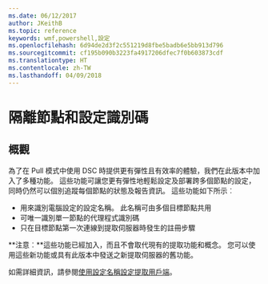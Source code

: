 ```yaml
---
ms.date: 06/12/2017
author: JKeithB
ms.topic: reference
keywords: wmf,powershell,設定
ms.openlocfilehash: 6d94de2d3f2c551219d8fbe5badb6e5bb913d796
ms.sourcegitcommit: cf195b090b3223fa4917206dfec7f0b603873cdf
ms.translationtype: HT
ms.contentlocale: zh-TW
ms.lasthandoff: 04/09/2018
---
```

# <a name="separation-of-node-and-configuration-ids"></a>隔離節點和設定識別碼

## <a name="overview"></a>概觀

為了在 Pull 模式中使用 DSC 時提供更有彈性且有效率的體驗，我們在此版本中加入了多種功能。 這些功能可讓您更有彈性地輕鬆設定及部署跨多個節點的設定，同時仍然可以個別追蹤每個節點的狀態及報告資訊。
這些功能如下所示︰

* 用來識別電腦設定的設定名稱。 此名稱可由多個目標節點共用
* 可唯一識別單一節點的代理程式識別碼
* 只在目標節點第一次連線到提取伺服器時發生的註冊步驟

**注意︰**這些功能已經加入，而且不會取代現有的提取功能和概念。 您可以使用這些新功能或具有此版本中發送之新提取伺服器的舊功能。

如需詳細資訊，請參閱[使用設定名稱設定提取用戶端](https://msdn.microsoft.com/powershell/dsc/pullclientconfignames)。